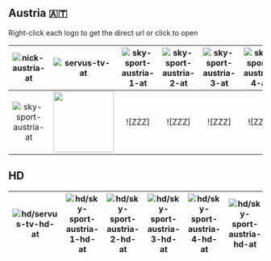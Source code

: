 ## Austria 🇦🇹
Right-click each logo to get the direct url or click to open

| ![nick-austria-at] | ![servus-tv-at] | ![sky-sport-austria-1-at] | ![sky-sport-austria-2-at] | ![sky-sport-austria-3-at] | ![sky-sport-austria-4-at] |
|:-:|:-:|:-:|:-:|:-:|:-:|
| ![sky-sport-austria-at] | <img src=https://raw.githubusercontent.com/Tapiosinn/tv-logos/master/countries/france/arte-fr.png height="120px"> | ![ZZZ] | ![ZZZ] | ![ZZZ] | ![ZZZ] |

## HD

| ![hd/servus-tv-hd-at] | ![hd/sky-sport-austria-1-hd-at] | ![hd/sky-sport-austria-2-hd-at] | ![hd/sky-sport-austria-3-hd-at] | ![hd/sky-sport-austria-4-hd-at] | ![hd/sky-sport-austria-hd-at] |
|:-:|:-:|:-:|:-:|:-:|:-:|


[nick-austria-at]:https://raw.githubusercontent.com/Tapiosinn/tv-logos/master/countries/austria/nick-austria-at.png
[servus-tv-at]:https://raw.githubusercontent.com/Tapiosinn/tv-logos/master/countries/austria/servus-tv-at.png
[sky-sport-austria-1-at]:https://raw.githubusercontent.com/Tapiosinn/tv-logos/master/countries/austria/sky-sport-austria-1-at.png
[sky-sport-austria-2-at]:https://raw.githubusercontent.com/Tapiosinn/tv-logos/master/countries/austria/sky-sport-austria-2-at.png
[sky-sport-austria-3-at]:https://raw.githubusercontent.com/Tapiosinn/tv-logos/master/countries/austria/sky-sport-austria-3-at.png
[sky-sport-austria-4-at]:https://raw.githubusercontent.com/Tapiosinn/tv-logos/master/countries/austria/sky-sport-austria-4-at.png
[sky-sport-austria-at]:https://raw.githubusercontent.com/Tapiosinn/tv-logos/master/countries/austria/sky-sport-austria-at.png

[hd/servus-tv-hd-at]:https://raw.githubusercontent.com/Tapiosinn/tv-logos/master/countries/austria/hd/servus-tv-hd-at.png
[hd/sky-sport-austria-1-hd-at]:https://raw.githubusercontent.com/Tapiosinn/tv-logos/master/countries/austria/hd/sky-sport-austria-1-hd-at.png
[hd/sky-sport-austria-2-hd-at]:https://raw.githubusercontent.com/Tapiosinn/tv-logos/master/countries/austria/hd/sky-sport-austria-2-hd-at.png
[hd/sky-sport-austria-3-hd-at]:https://raw.githubusercontent.com/Tapiosinn/tv-logos/master/countries/austria/hd/sky-sport-austria-3-hd-at.png
[hd/sky-sport-austria-4-hd-at]:https://raw.githubusercontent.com/Tapiosinn/tv-logos/master/countries/austria/hd/sky-sport-austria-4-hd-at.png
[hd/sky-sport-austria-hd-at]:https://raw.githubusercontent.com/Tapiosinn/tv-logos/master/countries/austria/hd/sky-sport-austria-hd-at.png
